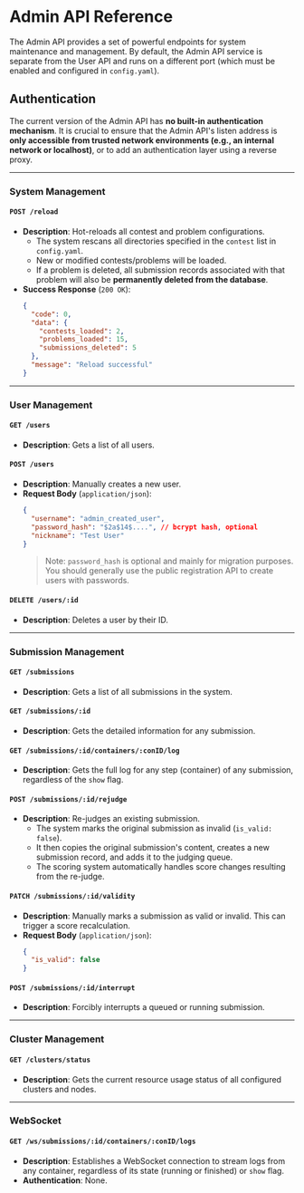 # Admin API Reference

The Admin API provides a set of powerful endpoints for system maintenance and management. By default, the Admin API service is separate from the User API and runs on a different port (which must be enabled and configured in `config.yaml`).

## Authentication
The current version of the Admin API has **no built-in authentication mechanism**. It is crucial to ensure that the Admin API's listen address is **only accessible from trusted network environments (e.g., an internal network or localhost)**, or to add an authentication layer using a reverse proxy.

---

### System Management

#### `POST /reload`
  - **Description**: Hot-reloads all contest and problem configurations.
    - The system rescans all directories specified in the `contest` list in `config.yaml`.
    - New or modified contests/problems will be loaded.
    - If a problem is deleted, all submission records associated with that problem will also be **permanently deleted from the database**.
  - **Success Response** (`200 OK`):
    ```json
    {
      "code": 0,
      "data": {
        "contests_loaded": 2,
        "problems_loaded": 15,
        "submissions_deleted": 5
      },
      "message": "Reload successful"
    }
    ```

-----

### User Management

#### `GET /users`

  - **Description**: Gets a list of all users.

#### `POST /users`

  - **Description**: Manually creates a new user.
  - **Request Body** (`application/json`):
    ```json
    {
      "username": "admin_created_user",
      "password_hash": "$2a$14$....", // bcrypt hash, optional
      "nickname": "Test User"
    }
    ```
    > Note: `password_hash` is optional and mainly for migration purposes. You should generally use the public registration API to create users with passwords.

#### `DELETE /users/:id`

  - **Description**: Deletes a user by their ID.

-----

### Submission Management

#### `GET /submissions`

  - **Description**: Gets a list of all submissions in the system.

#### `GET /submissions/:id`

  - **Description**: Gets the detailed information for any submission.

#### `GET /submissions/:id/containers/:conID/log`

  - **Description**: Gets the full log for any step (container) of any submission, regardless of the `show` flag.

#### `POST /submissions/:id/rejudge`

  - **Description**: Re-judges an existing submission.
      - The system marks the original submission as invalid (`is_valid: false`).
      - It then copies the original submission's content, creates a new submission record, and adds it to the judging queue.
      - The scoring system automatically handles score changes resulting from the re-judge.

#### `PATCH /submissions/:id/validity`

  - **Description**: Manually marks a submission as valid or invalid. This can trigger a score recalculation.
  - **Request Body** (`application/json`):
    ```json
    {
      "is_valid": false
    }
    ```

#### `POST /submissions/:id/interrupt`

  - **Description**: Forcibly interrupts a queued or running submission.

-----

### Cluster Management

#### `GET /clusters/status`

  - **Description**: Gets the current resource usage status of all configured clusters and nodes.

-----

### WebSocket

#### `GET /ws/submissions/:id/containers/:conID/logs`

  - **Description**: Establishes a WebSocket connection to stream logs from any container, regardless of its state (running or finished) or `show` flag.
  - **Authentication**: None.

